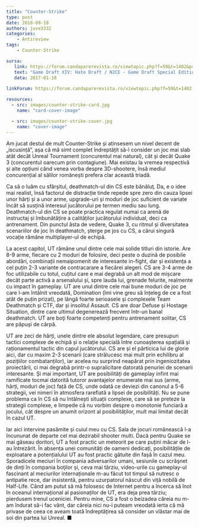 ```yaml
---
title: "Counter-Strike"
type: post
date: 2018-09-18
authors: juve3332
categories:
    - Antireview
tags:
    - Counter-Strike

sursa:
   link: https://forum.candaparerevista.ro/viewtopic.php?f=59&t=1402&p=60214#p60214
   text: "Game Draft XIV: Hate Draft / N2CE - Game Draft Special Edition"
   data: 2017-01-18
 
linkForum: https://forum.candaparerevista.ro/viewtopic.php?f=59&t=1402

resources:
  - src: images/counter-strike-card.jpg
    name: "card-cover-image"

  - src: images/counter-strike-cover.jpg
    name: "cover-image"
---
```

Am jucat destul de mult Counter-Strike și atinsesem un nivel decent de „iscusință”, așa că mă simt complet îndreptățit să-l consider un joc mai slab atât decât Unreal Tournament (concurentul mai natural), cât și decât Quake 3 (concurentul oarecum prin contagiune). Mai existau la vremea respectivă și alte opțiuni când venea vorba despre 3D-shootere, însă mediul concurențial al sălilor românești prefera clar această triadă.

Ca să o luăm cu sfârșitul, deathmatch-ul din CS este bănăluţ. Da, e o idee mai realist, însă factorul de distracție tinde repede spre zero din cauza lipsei unor hărți și a unor arme, upgrade-uri și moduri de joc suficient de variate încât să susțină interesul jucătorului pe termen mediu sau lung. Deathmatch-ul din CS se poate practica regulat numai ca arenă de instructaj și îmbunătățire a calităților jucătorului individual, deci ca antrenament. Din punctul ăsta de vedere, Quake 3, cu ritmul și diversitatea scenariilor de joc în deathmatch, șterge pe jos cu CS, a cărui singură vocație rămâne multiplayer-ul de echipă.

La acest capitol, UT rămâne unul dintre cele mai solide titluri din istorie. Are 8-9 arme, fiecare cu 2 moduri de folosire, deci peste o duzină de posibile abordări, combinații nemaipomenit de interesante in-fight, dar și existența a cel puțin 2-3 variante de contracarare a fiecărei alegeri. CS are 3-4 arme de foc utilizabile cu totul, cuțitul care e mai degrabă un alt mod de mișcare decât parte activă a arsenalului și, spre lauda lui, grenade felurite, realmente cu impact în gameplay. UT are unul dintre cele mai bune moduri de joc pe care l-am întâlnit vreodată, Domination (îmi vine greu să înțeleg de ce a fost atât de puțin prizat), pe lângă foarte serioasele și complexele Team Deathmatch și CTF, dar și insolitul Assault. CS are doar Defuse și Hostage Situation, dintre care ultimul degenerează frecvent într-un banal deathmatch. UT are boţi foarte competenți pentru antrenament solitar, CS are păpuși de cârpă.

UT are zeci de hărți, unele dintre ele absolut legendare, care presupun tactici complexe de echipă și o relație specială între cunoașterea spațială și raționamentul tactic din capul jucătorului. CS are și el părticica lui de glorie aici, dar cu maxim 2-3 scenarii (care strălucesc mai mult prin echilibru al pozițiilor combatanților), iar acelea nu surprind neapărat prin ingeniozitatea proiectării, ci mai degrabă printr-o supralicitare datorată penuriei de scenarii interesante. Și mai important, UT are posibilități de gameplay infint mai ramificate tocmai datorită tutoror avantajelor enumerate mai sus (arme, hărți, moduri de joc) față de CS, unde odată ce deviezi din canonul a 5-6 strategii, vei nimeri în atmosfera rarefiată a lipsei de posibilități. Nu se pune problema ca în CS să nu întâlnești situații complexe, care să se preteze la strategii complexe, e limpede că nu vorbim despre o monotonie funciară a jocului, cât despre un anumit orizont al posibilităților, mult mai limitat decât în cazul UT.

Iar aici intervine pasămite și cuiul meu cu CS. Sala de jocuri românească l-a încununat de departe cel mai dezirabil shooter multi. Dacă pentru Quake se mai găseau doritori, UT a fost practic un meteorit pe care puțini măcar de l-au întrezărit. În absența unei comunități de oameni dedicați, posibilitățile de exploatare a potențialului UT au fost practic gâtuite din fașă în cazul meu. Sporadicele meciuri în compania adversarilor umani, sesiunile cu scrâşnet de dinți în compania boţilor și, ceva mai târziu, video-urile cu gameplay-ul fascinant al meciurilor internaționale m-au făcut tot timpul să nutresc o antipatie rece, dar insistentă, pentru uzurpatorul născut din viță nobilă de Half-Life. Când am putut să mă folosesc de Internet pentru a încerca să înot în oceanul internațional al pasionaților de UT, era deja prea târziu; pierdusem trenul uceniciei. Pentru mine, CS a fost o beizadea căreia nu m-am îndurat să-i fac vânt, dar căreia nici nu-i puteam vreodată ierta că mă privase de ceea ce aveam toată îndreptățirea să consider un vlăstar mai de soi din partea lui Unreal. ■